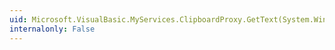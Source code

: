 ```yaml
---
uid: Microsoft.VisualBasic.MyServices.ClipboardProxy.GetText(System.Windows.Forms.TextDataFormat)
internalonly: False
---
```

